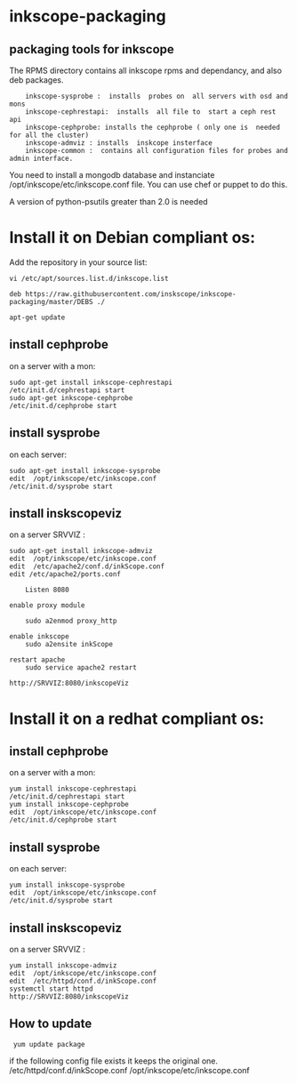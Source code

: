inkscope-packaging
==================

packaging tools for inkscope
----------------------------

The RPMS directory  contains all  inkscope  rpms and  dependancy, and also deb packages.

        inkscope-sysprobe :  installs  probes on  all servers with osd and mons
        inkscope-cephrestapi:  installs  all file to  start a ceph rest api
        inkscope-cephprobe: installs the cephprobe ( only one is  needed for all the cluster)
        inkscope-admviz : installs  inskcope insterface
        inkscope-common :  contains all configuration files for probes and  admin interface.

You need to  install a mongodb database and  instanciate /opt/inkscope/etc/inkscope.conf file. You can use chef or puppet to do this.

A version of python-psutils greater than 2.0  is needed

Install it on Debian compliant os:
=================================
Add the  repository in your source list:
    
    vi /etc/apt/sources.list.d/inkscope.list

    deb https://raw.githubusercontent.com/inskscope/inkscope-packaging/master/DEBS ./

    apt-get update

install cephprobe
-----------------
on a server with a mon:
    
    sudo apt-get install inkscope-cephrestapi
    /etc/init.d/cephrestapi start
    sudo apt-get inkscope-cephprobe
    /etc/init.d/cephprobe start

install sysprobe
----------------

on each server:

    sudo apt-get install inkscope-sysprobe
    edit  /opt/inkscope/etc/inkscope.conf
    /etc/init.d/sysprobe start


install inskscopeviz
--------------------

on a  server SRVVIZ :

    sudo apt-get install inkscope-admviz
    edit  /opt/inkscope/etc/inkscope.conf
    edit  /etc/apache2/conf.d/inkScope.conf
    edit /etc/apache2/ports.conf
        
        Listen 8080

    enable proxy module

        sudo a2enmod proxy_http

    enable inkscope
        sudo a2ensite inkScope

    restart apache
        sudo service apache2 restart

    http://SRVVIZ:8080/inkscopeViz


Install it on a redhat compliant os:
====================================

install cephprobe
-----------------

on a server with a mon:

    yum install inkscope-cephrestapi
    /etc/init.d/cephrestapi start
    yum install inkscope-cephprobe
    edit  /opt/inkscope/etc/inkscope.conf
    /etc/init.d/cephprobe start
    

     
install sysprobe
----------------
     
on each server:

    yum install inkscope-sysprobe
    edit  /opt/inkscope/etc/inkscope.conf
    /etc/init.d/sysprobe start


install inskscopeviz
----------------------------

on a  server SRVVIZ :

    yum install inkscope-admviz
    edit  /opt/inkscope/etc/inkscope.conf
    edit  /etc/httpd/conf.d/inkScope.conf
    systemctl start httpd
    http://SRVVIZ:8080/inkscopeViz

How to update
-------------

     yum update package

if the following  config file exists it keeps the original one.
    /etc/httpd/conf.d/inkScope.conf
    /opt/inkscope/etc/inkscope.conf
